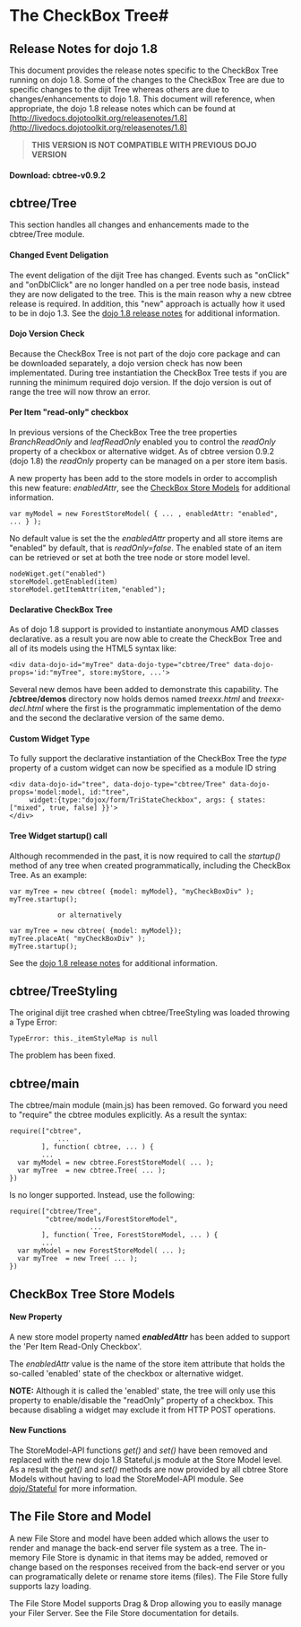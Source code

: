 # The CheckBox Tree#
## Release Notes for dojo 1.8 ##

This document provides the release notes specific to the CheckBox Tree running on dojo 1.8.
Some of the changes to the CheckBox Tree are due to specific changes to the dijit Tree whereas
others are due to changes/enhancements to dojo 1.8. This document will reference, when appropriate,
the dojo 1.8 release notes which can be found
at [http://livedocs.dojotoolkit.org/releasenotes/1.8](http://livedocs.dojotoolkit.org/releasenotes/1.8)

> **THIS VERSION IS NOT COMPATIBLE WITH PREVIOUS DOJO VERSION**

#### Download: cbtree-v0.9.2 ####


## cbtree/Tree ##

This section handles all changes and enhancements made to the cbtree/Tree module.

#### Changed Event Deligation ####

The event deligation of the dijit Tree has changed. Events such as "onClick" and "onDblClick"
are no longer handled on a per tree node basis, instead they are now deligated to the tree.
This is the main reason why a new cbtree release is required. In addition, this "new" approach
is actually how it used to be in dojo 1.3. See the [dojo 1.8 release notes](http://livedocs.dojotoolkit.org/releasenotes/1.8#tree)
for additional information.

#### Dojo Version Check ####

Because the CheckBox Tree is not part of the dojo core package and can be
downloaded separately, a dojo version check has now been implementated.
During tree instantiation the CheckBox Tree tests if you are running the
minimum required dojo version. If the dojo version is out of range the tree
will now throw an error.

#### Per Item "read-only" checkbox ####

In previous versions of the CheckBox Tree the tree properties *BranchReadOnly*
and *leafReadOnly* enabled you to control the *readOnly* property of a
checkbox or alternative widget. As of cbtree version 0.9.2 (dojo 1.8) the *readOnly*
property can be managed on a per store item basis.

A new property has been add to the store models in order to accomplish this new
feature: *enabledAttr*, see the [CheckBox Store Models](#checkbox-tree-store-models)
for additional information.

	var myModel = new ForestStoreModel( { ... , enabledAttr: "enabled", ... } );

No default value is set the the *enabledAttr* property and all store items are "enabled"
by default, that is *readOnly=false*. The enabled state of an item can be retrieved or
set at both the tree node or store model level.

	nodeWiget.get("enabled")
	storeModel.getEnabled(item)
	storeModel.getItemAttr(item,"enabled");

#### Declarative CheckBox Tree ####

As of dojo 1.8 support is provided to instantiate anonymous AMD classes declarative.
as a result you are now able to create the CheckBox Tree and all of its models using
the HTML5 syntax like:

	<div data-dojo-id="myTree" data-dojo-type="cbtree/Tree" data-dojo-props='id:"myTree", store:myStore, ...'>

Several new demos have been added to demonstrate this capability. The **/cbtree/demos**
directory now holds demos named *treexx.html* and *treexx-decl.html* where the first
is the programmatic implementation of the demo and the second the declarative version
of the same demo.

#### Custom Widget Type ####

To fully support the declarative instantiation of the CheckBox Tree the *type* property
of a custom widget can now be specified as a module ID string

	<div data-dojo-id="tree", data-dojo-type="cbtree/Tree" data-dojo-props='model:model, id:"tree",
		 widget:{type:"dojox/form/TriStateCheckbox", args: { states:["mixed", true, false] }}'>
	</div>

#### Tree Widget startup() call ###
Although recommended in the past, it is now required to call the *startup()* method
of any tree when created programmatically, including the CheckBox Tree. As an example:

	var myTree = new cbtree( {model: myModel}, "myCheckBoxDiv" );
	myTree.startup();

				or alternatively

	var myTree = new cbtree( {model: myModel});
	myTree.placeAt( "myCheckBoxDiv" );
	myTree.startup();

See the [dojo 1.8 release notes](http://livedocs.dojotoolkit.org/releasenotes/1.8#tree)
for additional information.

## cbtree/TreeStyling ##

The original dijit tree crashed when cbtree/TreeStyling was loaded throwing a Type Error:

	TypeError: this._itemStyleMap is null

The problem has been fixed.

## cbtree/main ##

The cbtree/main module (main.js) has been removed. Go forward you need to "require"
the cbtree modules explicitly. As a result the syntax:

	require(["cbtree",
				...
			], function( cbtree, ... ) {
			...
	  var myModel = new cbtree.ForestStoreModel( ... );
	  var myTree  = new cbtree.Tree( ... );
	})

Is no longer supported. Instead, use the following:

	require(["cbtree/Tree",
			 "cbtree/models/ForestStoreModel",
						...
			], function( Tree, ForestStoreModel, ... ) {
			...
	  var myModel = new ForestStoreModel( ... );
	  var myTree  = new Tree( ... );
	})



<h2 id="checkbox-tree-store-models">CheckBox Tree Store Models</h2>

#### New Property ####

A new store model property named ***enabledAttr*** has been added to support
the 'Per Item Read-Only Checkbox'.

The *enabledAttr* value is the name of the store item attribute that holds the
so-called 'enabled' state of the checkbox or alternative widget.

**NOTE:** Although it is called the 'enabled' state, the tree will only use this
property to enable/disable the "readOnly" property of a checkbox. This because
disabling a widget may exclude it from HTTP POST operations.

#### New Functions ####

The StoreModel-API functions *get()* and *set()* have been removed and replaced with
the new dojo 1.8 Stateful.js module at the Store Model level.
As a result the *get()* and *set()* methods are now provided by all cbtree Store Models
without having to load the StoreModel-API module.
See [dojo/Stateful](http://livedocs.dojotoolkit.org/releasenotes/1.8#dojo-stateful) for
more information.

## The File Store and Model ##

A new File Store and model have been added which allows the user to render and
manage the back-end server file system as a tree. The in-memory File Store is
dynamic in that items may be added, removed or change based on the responses
received from the back-end server or you can programatically delete or rename
store items (files). The File Store fully supports lazy loading.

The File Store Model supports Drag & Drop allowing you to easily manage your
Filer Server. See the File Store documentation for details.

